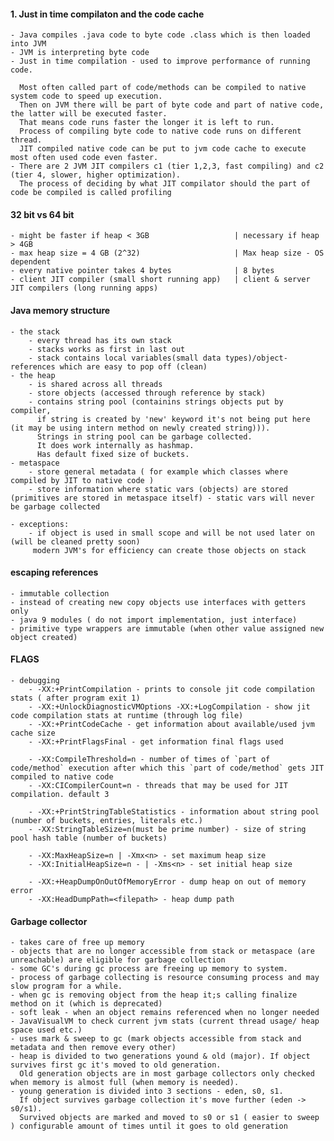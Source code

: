 #### 1. Just in time compilaton and the code cache
    - Java compiles .java code to byte code .class which is then loaded into JVM
    - JVM is interpreting byte code
    - Just in time compilation - used to improve performance of running code. 
    
      Most often called part of code/methods can be compiled to native system code to speed up execution.
      Then on JVM there will be part of byte code and part of native code, the latter will be executed faster.
      That means code runs faster the longer it is left to run. 
      Process of compiling byte code to native code runs on different thread.
      JIT compiled native code can be put to jvm code cache to execute most often used code even faster.
    - There are 2 JVM JIT compilers c1 (tier 1,2,3, fast compiling) and c2 (tier 4, slower, higher optimization). 
      The process of deciding by what JIT compilator should the part of code be compiled is called profiling

#### 32 bit vs 64 bit
    - might be faster if heap < 3GB                   | necessary if heap > 4GB
    - max heap size = 4 GB (2^32)                     | Max heap size - OS dependent
    - every native pointer takes 4 bytes              | 8 bytes
    - client JIT compiler (small short running app)   | client & server JIT compilers (long running apps) 

#### Java memory structure
    - the stack
        - every thread has its own stack
        - stacks works as first in last out
        - stack contains local variables(small data types)/object-references which are easy to pop off (clean)
    - the heap
        - is shared across all threads
        - store objects (accessed through reference by stack)
        - contains string pool (containins strings objects put by compiler, 
          if string is created by 'new' keyword it's not being put here (it may be using intern method on newly created string))).
          Strings in string pool can be garbage collected.
          It does work internally as hashmap.
          Has default fixed size of buckets.
    - metaspace
        - store general metadata ( for example which classes where compiled by JIT to native code ) 
        - store information where static vars (objects) are stored (primitives are stored in metaspace itself) - static vars will never be garbage collected
    
    - exceptions:
        - if object is used in small scope and will be not used later on (will be cleaned pretty soon)
         modern JVM's for efficiency can create those objects on stack
        
#### escaping references
    - immutable collection
    - instead of creating new copy objects use interfaces with getters only
    - java 9 modules ( do not import implementation, just interface)
    - primitive type wrappers are immutable (when other value assigned new object created)

#### FLAGS
    - debugging
        - -XX:+PrintCompilation - prints to console jit code compilation stats ( after program exit 1)
        - -XX:+UnlockDiagnosticVMOptions -XX:+LogCompilation - show jit code compilation stats at runtime (through log file)
        - -XX:+PrintCodeCache - get information about available/used jvm cache size
        - -XX:+PrintFlagsFinal - get information final flags used
        
        - -XX:CompileThreshold=n - number of times of `part of code/method` execution after which this `part of code/method` gets JIT compiled to native code
        - -XX:CICompilerCount=n - threads that may be used for JIT compilation. default 3

        - -XX:+PrintStringTableStatistics - information about string pool (number of buckets, entries, literals etc.)
        - -XX:StringTableSize=n(must be prime number) - size of string pool hash table (number of buckets)
 
        - -XX:MaxHeapSize=n | -Xmx<n> - set maximum heap size
        - -XX:InitialHeapSize=n - | -Xms<n> - set initial heap size
        
        - -XX:+HeapDumpOnOutOfMemoryError - dump heap on out of memory error
        - -XX:HeadDumpPath=<filepath> - heap dump path

#### Garbage collector
    - takes care of free up memory
    - objects that are no longer accessible from stack or metaspace (are unreachable) are eligible for garbage collection
    - some GC's during gc process are freeing up memory to system.
    - process of garbage collecting is resource consuming process and may slow program for a while.
    - when gc is removing object from the heap it;s calling finalize method on it (which is deprecated)
    - soft leak - when an object remains referenced when no longer needed
    - JavaVisualVM to check current jvm stats (current thread usage/ heap space used etc.) 
    - uses mark & sweep to gc (mark objects accessible from stack and metadata and then remove every other)
    - heap is divided to two generations yound & old (major). If object survives first gc it's moved to old generation.
      Old generation objects are in most garbage collectors only checked when memory is almost full (when memory is needed).
    - young generation is divided into 3 sections - eden, s0, s1.
      If object survives garbage collection it's move further (eden -> s0/s1).
      Survived objects are marked and moved to s0 or s1 ( easier to sweep ) configurable amount of times until it goes to old generation
    
